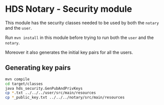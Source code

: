 # HDS Notary - Security module

This module has the security classes needed to be used by both the `notary` and the `user`.

Run `mvn install` in this module before trying to run both the `user` and the `notary`.

Moreover it also generates the initial key pairs for all the users.

## Generating key pairs

```sh
mvn compile
cd target/classes
java hds_security.GenPubAndPrivKeys
cp *.txt ../../../user/src/main/resources
cp *_public_key.txt ../../../notary/src/main/resources
```

